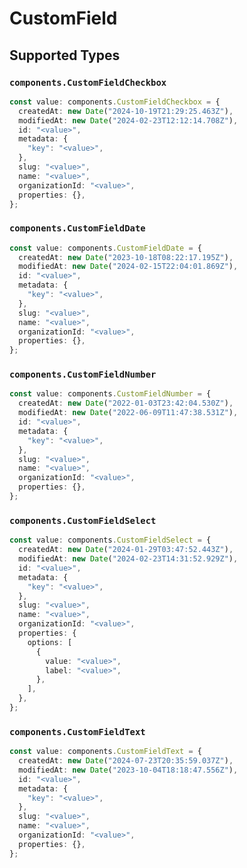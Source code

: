 # CustomField


## Supported Types

### `components.CustomFieldCheckbox`

```typescript
const value: components.CustomFieldCheckbox = {
  createdAt: new Date("2024-10-19T21:29:25.463Z"),
  modifiedAt: new Date("2024-02-23T12:12:14.708Z"),
  id: "<value>",
  metadata: {
    "key": "<value>",
  },
  slug: "<value>",
  name: "<value>",
  organizationId: "<value>",
  properties: {},
};
```

### `components.CustomFieldDate`

```typescript
const value: components.CustomFieldDate = {
  createdAt: new Date("2023-10-18T08:22:17.195Z"),
  modifiedAt: new Date("2024-02-15T22:04:01.869Z"),
  id: "<value>",
  metadata: {
    "key": "<value>",
  },
  slug: "<value>",
  name: "<value>",
  organizationId: "<value>",
  properties: {},
};
```

### `components.CustomFieldNumber`

```typescript
const value: components.CustomFieldNumber = {
  createdAt: new Date("2022-01-03T23:42:04.530Z"),
  modifiedAt: new Date("2022-06-09T11:47:38.531Z"),
  id: "<value>",
  metadata: {
    "key": "<value>",
  },
  slug: "<value>",
  name: "<value>",
  organizationId: "<value>",
  properties: {},
};
```

### `components.CustomFieldSelect`

```typescript
const value: components.CustomFieldSelect = {
  createdAt: new Date("2024-01-29T03:47:52.443Z"),
  modifiedAt: new Date("2024-02-23T14:31:52.929Z"),
  id: "<value>",
  metadata: {
    "key": "<value>",
  },
  slug: "<value>",
  name: "<value>",
  organizationId: "<value>",
  properties: {
    options: [
      {
        value: "<value>",
        label: "<value>",
      },
    ],
  },
};
```

### `components.CustomFieldText`

```typescript
const value: components.CustomFieldText = {
  createdAt: new Date("2024-07-23T20:35:59.037Z"),
  modifiedAt: new Date("2023-10-04T18:18:47.556Z"),
  id: "<value>",
  metadata: {
    "key": "<value>",
  },
  slug: "<value>",
  name: "<value>",
  organizationId: "<value>",
  properties: {},
};
```

